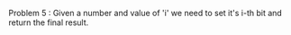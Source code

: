 Problem 5 :
Given a number and value of 'i' we need to set it's i-th bit and return the final result.
